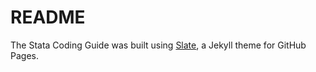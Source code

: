 # README

The Stata Coding Guide was built using [Slate](http://pages-themes.github.io/slate), a Jekyll theme for GitHub Pages.

